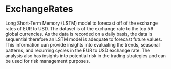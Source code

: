 # ExchangeRates
Long Short-Term Memory (LSTM) model to forecast off of the exchange rates of EUR to USD. The dataset is of the exchange rate to the top 56 global currencies. As the data is recorded on a daily basis, the data is sequential therefore an LSTM model is adequate to forecast future values. This information can provide insights into evaluating the trends, seasonal patterns, and recurring cycles in the EUR to USD exchange rate. The analysis also has insights into potential risk in the trading strategies and can be used for risk management purposes.

